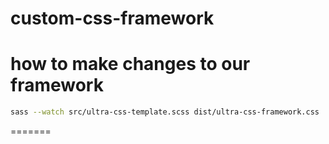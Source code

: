 # custom-css-framework

# how to make changes to our framework

```bash
sass --watch src/ultra-css-template.scss dist/ultra-css-framework.css
```
=======